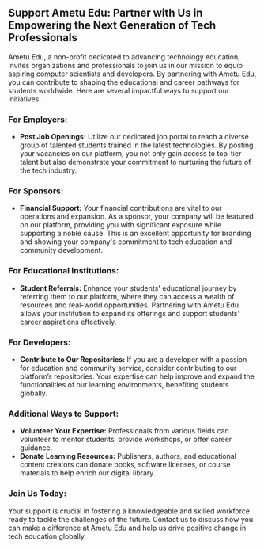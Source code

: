## Support Ametu Edu: Partner with Us in Empowering the Next Generation of Tech Professionals

Ametu Edu, a non-profit dedicated to advancing technology education, invites organizations and professionals to join us in our mission to equip aspiring computer scientists and developers. By partnering with Ametu Edu, you can contribute to shaping the educational and career pathways for students worldwide. Here are several impactful ways to support our initiatives:

### For Employers:
- **Post Job Openings:** Utilize our dedicated job portal to reach a diverse group of talented students trained in the latest technologies. By posting your vacancies on our platform, you not only gain access to top-tier talent but also demonstrate your commitment to nurturing the future of the tech industry.

### For Sponsors:
- **Financial Support:** Your financial contributions are vital to our operations and expansion. As a sponsor, your company will be featured on our platform, providing you with significant exposure while supporting a noble cause. This is an excellent opportunity for branding and showing your company's commitment to tech education and community development.

### For Educational Institutions:
- **Student Referrals:** Enhance your students' educational journey by referring them to our platform, where they can access a wealth of resources and real-world opportunities. Partnering with Ametu Edu allows your institution to expand its offerings and support students’ career aspirations effectively.

### For Developers:
- **Contribute to Our Repositories:** If you are a developer with a passion for education and community service, consider contributing to our platform’s repositories. Your expertise can help improve and expand the functionalities of our learning environments, benefiting students globally.

### Additional Ways to Support:
- **Volunteer Your Expertise:** Professionals from various fields can volunteer to mentor students, provide workshops, or offer career guidance.
- **Donate Learning Resources:** Publishers, authors, and educational content creators can donate books, software licenses, or course materials to help enrich our digital library.

### Join Us Today:
Your support is crucial in fostering a knowledgeable and skilled workforce ready to tackle the challenges of the future. Contact us to discuss how you can make a difference at Ametu Edu and help us drive positive change in tech education globally.
